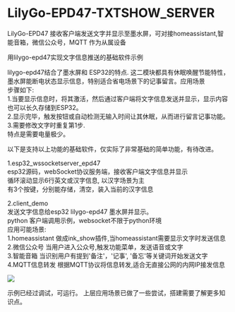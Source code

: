 # LilyGo-EPD47-TXTSHOW_SERVER
LilyGo-EPD47 接收客户端发送文字并显示至墨水屏，可对接homeassistant,智能音箱，微信公众号，MQTT 作为从属设备

用lilygo-epd47实现文字信息推送的基础软件示例 <br/>

lilygo-epd47结合了墨水屏和 ESP32的特点. 这二模块都具有休眠唤醒节能特性，墨水屏能断电状态显示信息，特别适合省电场景下的记事留言。应用场景<br/>
步骤如下: <br/>
1.当要显示信息时，将其激活，然后通过客户端将文字信息发送并显示，显示内容也可以长久存储到ESP32。 <br/>
2.显示完毕，触发按钮或自动检测无输入时间让其休眠，从而进行留言记事功能。 <br/>
3.需要修改文字时重复第1步. <br/>
特点是需要电量极少。 <br/>

以下是支持以上功能的基础软件，仅实际了非常基础的简单功能，有待改进。 <br/>

1.esp32_wssocketserver_epd47    <br/>
   esp32源码，webSocket协议服务端，接收客户端文字信息并显示 <br/>
   循环滚动显示6行英文或汉字信息, 以汉字场景为主 <br/>
   有3个按键，分别能存储，清空，装入当前的汉字信息 <br/>

2.client_demo <br/>
   发送文字信息给esp32 lilygo-epd47 墨水屏并显示。 <br/>
   python 客户端调用示例，websocket不限于python环境 <br/>
   应用可能场景: <br/>
   1.homeassistant 做成ink_show插件,当homeassistant需要显示文字时发送信息 <br/>
   2.微信公众号    当用户进入公众号,触发功能菜单，发送语音或文字 <br/>
   3.智能音箱      当识别用户有提到'备注'，'记事', '备忘'等关键词开始发送文字 <br/>
   4.MQTT信息转发  根据MQTT协议将信息转发,适合无直接公网的内网IP接发信息 <br/>

 <img src= 'https://raw.githubusercontent.com/lixy123/LilyGo-EPD47-TXTSHOW_SERVER/main/img_showink.jpg' />
 
示例已经过调试，可运行。
上层应用场景已做了一些尝试，搭建需要了解更多知识点。


